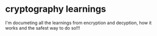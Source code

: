 
# cryptography learnings

I'm documeting all the learnings from encryption and decyption, how it works and the safest way to do so!!!

